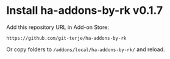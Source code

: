 # Install ha-addons-by-rk v0.1.7

Add this repository URL in Add-on Store:

```
https://github.com/git-terje/ha-addons-by-rk
```
Or copy folders to `/addons/local/ha-addons-by-rk/` and reload.
